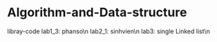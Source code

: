 # Algorithm-and-Data-structure
libray-code
lab1_3: phanso\n
lab2_1: sinhvien\n
lab3: single Linked list\n
